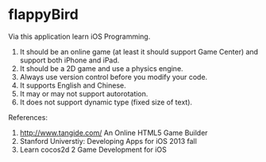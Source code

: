 # flappyBird
Via this application learn iOS Programming.

1. It should be an online game (at least it should support Game Center) and support both iPhone and iPad.
2. It should be a 2D game and use a physics engine.
3. Always use version control before you modify your code.
4. It supports English and Chinese.
5. It may or may not support autorotation.
6. It does not support dynamic type (fixed size of text).












References:
                                                                                                     
1. http://www.tangide.com/   An Online HTML5 Game Builder
2. Stanford Universtiy: Developing Apps for iOS 2013 fall 
3. Learn cocos2d 2 Game Development for iOS

